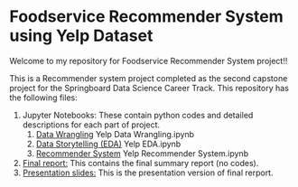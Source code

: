 # Foodservice Recommender System using Yelp Dataset

Welcome to my repository for Foodservice Recommender System project!! 

This is a Recommender system project completed as the second capstone project for the Springboard Data Science Career Track. This repository has the following files:


1. Jupyter Notebooks: These contain python codes and detailed descriptions for each part of project.
    1. [Data Wrangling](https://github.com/math470/Springboard_Capstone_Project_2/blob/master/Yelp%20Data%20Wrangling.ipynb) 
        Yelp Data Wrangling.ipynb   
    1. [Data Storytelling (EDA)](https://github.com/math470/Springboard_Capstone_Project_2/blob/master/Yelp%20EDA.ipynb) Yelp EDA.ipynb
    1. [Recommender System](https://github.com/math470/Springboard_Capstone_Project_2/blob/master/Yelp%20%20Recommender%20System.ipynb) Yelp Recommender System.ipynb
1. [Final report:](https://github.com/math470/Springboard_Capstone_Project_2/blob/master/Capstone%20Project%202%20Final%20Report.pdf) This contains the final summary report (no codes).
1. [Presentation slides:](https://github.com/math470/Springboard_Capstone_Project_2/blob/master/Capstone%20Project%202%20Slides.pdf) This is the presentation version of final rerport. 
